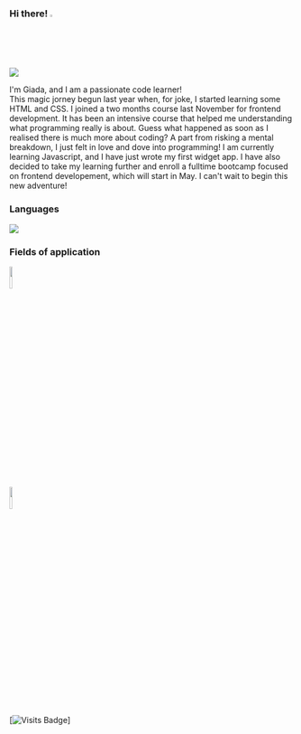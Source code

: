 ### Hi there! <img width="2%" src="https://user-images.githubusercontent.com/74038190/213844263-a8897a51-32f4-4b3b-b5c2-e1528b89f6f3.png">

<img align="center" src="https://user-images.githubusercontent.com/74038190/213760686-dcb02031-af46-4b9d-a6b1-9c367a379d9f.gif">

I'm Giada, and I am  a passionate code learner! <br/>
This magic jorney begun last year when, for joke, I started learning some HTML and CSS. I joined a two months course last November for frontend development. It has been an intensive course that helped me understanding what programming really is about. Guess what happened as soon as I realised there is much more about coding? A part from risking a mental breakdown, I just felt in love and dove into programming! I am currently learning Javascript, and I have just wrote my first widget app. I have also decided to take my learning further and enroll a fulltime bootcamp focused on frontend developement, which will start in May. 
I can't wait to begin this new adventure!

### Languages
<img src="https://github-readme-stats.vercel.app/api/top-langs?username=giadantioco"/>


### Fields of application

<code><img width="10%" src="https://www.vectorlogo.zone/logos/w3_css/w3_css-ar21.svg"></code> <br>
<code><img width="10%" src="https://www.vectorlogo.zone/logos/w3_html5/w3_html5-ar21.svg"></code>

[![Visits Badge](https://badges.pufler.dev/visits/giadantioco/giadantioco)]
